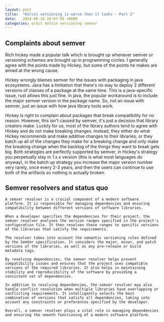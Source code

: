 ```yaml
---
layout: post
title:  "Kelvin versioning is worse than it looks - Part 2"
date:   2024-06-16 20:07:56 +0000
categories: urbit kelvin versioning semver
---
```




## Complaints about semver

Rich hickey made a popular talk which is brought up whenever semver or versioning schemes are brought up in programming cicrles. I generally agree with the points made by Hickey, but some of the points he makes are aimed at the wrong cause.

Hickey wrongly blames semver for the issues with packaging in java ecosystems. Java has a limitation that there's no way to deploy 2 different versions of classes of a package at the same time. This is a java-specific issue, rust allows this just fine. In java, the popular workaround is to include the major semver version in the package name. So, not an issue with semver, just an issue with how java library tools work.

Hickey is right to complain about packages that break compatibility for no reason. However, this isn't caused by semver, it's just a decision that library creators make. Luckily for us, most of the library authors tend to agree with Hickey and do not make breaking changes. Instead, they either do what Hickey recommends and make additive changes to their libraries, or they batch up all of the changes they make for a breaking change and only make the breaking change when the backlog of the things they want to break gets big. Both strategies are perfectly supported by semver, in Hickey's strategy you perpetually stay in 1.x.x version (this is what most languages do anyway), in the batch up strategy you increase the major version number very rarely, once every 2-3 years, and then the users can continue to use both of the artifacts so nothing is actually broken.

## Semver resolvers and status quo 

```ai-slop
A semver resolver is a crucial component of a modern software platform. It is responsible for managing dependencies and ensuring compatibility between different versions of software libraries.

When a developer specifies the dependencies for their project, the semver resolver analyzes the version ranges specified in the project's configuration file. It then resolves these ranges to specific versions of the libraries that satisfy the requirements.

The resolver takes into account the semantic versioning rules defined by the SemVer specification. It considers the major, minor, and patch versions of the libraries, as well as any pre-release or build metadata tags.

By resolving dependencies, the semver resolver helps prevent compatibility issues and ensures that the project uses compatible versions of the required libraries. It also helps in maintaining stability and reproducibility of the software by providing a consistent set of dependencies.

In addition to resolving dependencies, the semver resolver may also handle conflict resolution when multiple libraries have overlapping or conflicting requirements. It intelligently selects the best combination of versions that satisfy all dependencies, taking into account any constraints or preferences specified by the developer.

Overall, a semver resolver plays a vital role in managing dependencies and ensuring the smooth functioning of a modern software platform.
```





